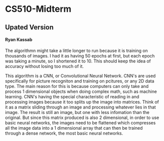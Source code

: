 # CS510-Midterm
## Upated Version

#### Ryan Kassab

The algorithmn might take a little longer to run because it is training on thousands of images. I had it as having 50 epochs at first, but each epoch was taking a minute, so I shortened it to 10. This should keep the idea of accuracy without losing too much of it. 

This algorithm is a CNN, or Convolutional Neural Network. CNN's are used specifically for picture recogniton and training on pcitures, or any 2D data type. The main reason for this is because computers can only take and process 1 dimensional objects when doing complex math, such as machine learning. 
CNN's having the special characteristic of reading in and processing images because it too splits up the image into matrices. Think of it as a matrix sliding through an image and processing whatever lies in that image. The result is still an image, but one with less infomation than the original. 
But since this matrix produced is also 2 dimensional, in order to use basic neural networks, the images need to be flattened which compresses all the image data into a 1 dimensional array that can then be trained through a dense network, the most basic neural networks. 

